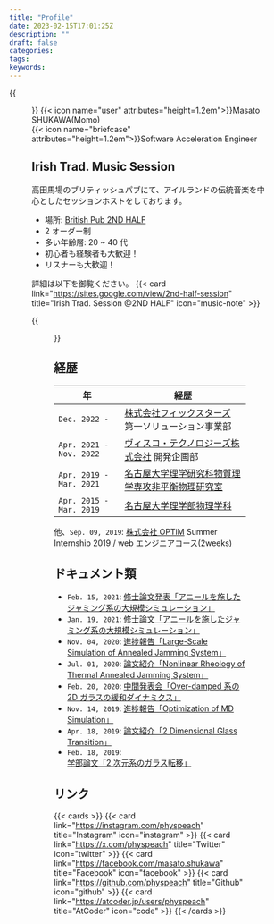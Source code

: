 ```yaml
---
title: "Profile"
date: 2023-02-15T17:01:25Z
description: ""
draft: false
categories:
tags:
keywords:
---
```


{{<figure src="/images/profile.jpg" alt="Masato Shukawa" width="300">}}
{{< icon name="user" attributes="height=1.2em">}}Masato SHUKAWA(Momo)  
{{< icon name="briefcase" attributes="height=1.2em">}}Software Acceleration Engineer

## Irish Trad. Music Session

高田馬場のブリティッシュパブにて、アイルランドの伝統音楽を中心としたセッションホストをしております。

- 場所: [British Pub 2ND HALF](https://goo.gl/maps/27XqF8UKWmkXboDN9)
- 2 オーダー制
- 多い年齢層: 20 ~ 40 代
- 初心者も経験者も大歓迎！
- リスナーも大歓迎！

詳細は以下を御覧ください。
{{< card link="https://sites.google.com/view/2nd-half-session" title="Irish Trad. Session @2ND HALF" icon="music-note" >}}

{{<figure src="/images/2nd_half_session.jpg" title="2ND HALFでのセッション" alt="パブでのセッションの写真" width="400">}}

## 経歴

| 年                      | 経歴                                                                                   |
| ----------------------- | -------------------------------------------------------------------------------------- |
| `Dec. 2022 -          ` | [株式会社フィックスターズ](https://fixstars.com/) 第一ソリューション事業部             |
| `Apr. 2021 - Nov. 2022` | [ヴィスコ・テクノロジーズ株式会社](https://visco-tech.com/) 開発企画部                 |
| `Apr. 2019 - Mar. 2021` | [名古屋大学理学研究科物質理学専攻非平衡物理研究室](https://www.r.phys.nagoya-u.ac.jp/) |
| `Apr. 2015 - Mar. 2019` | [名古屋大学理学部物理学科](https://www.phys.nagoya-u.ac.jp/)                           |

他、`Sep. 09, 2019`: [株式会社 OPTiM](https://optim.co.jp) Summer Internship 2019 / web エンジニアコース(2weeks)

## ドキュメント類

- `Feb. 15, 2021`: [修士論文発表「アニールを施したジャミング系の大規模シミュレーション」](https://drive.google.com/file/d/1J0cRaqSNpD77cV2a7ksEDtCvbdWcaUD2/view?usp=sharing)
- `Jan. 19, 2021`: [修士論文「アニールを施したジャミング系の大規模シミュレーション」](https://drive.google.com/file/d/1Beq5fMAnmSn6BsK5CVzeBb497RuXSBHx/view?usp=sharing)
- `Nov. 04, 2020`: [進捗報告「Large-Scale Simulation of Annealed Jamming System」](https://drive.google.com/file/d/1hGS1XBTjYqO2oEeB_WnnJ2oxp7vKAJcH/view?usp=sharing)
- `Jul. 01, 2020`: [論文紹介「Nonlinear Rheology of Thermal Annealed Jamming System」](https://drive.google.com/file/d/1I7z0g4la1BpqIO-mF6Ll2uw_85nVYs7H/view?usp=sharing)
- `Feb. 20, 2020`: [中間発表会「Over-damped 系の 2D ガラスの緩和ダイナミクス」](https://drive.google.com/file/d/1UMkXqDoY1DD8k2w4tynUIfMZL185BlRO/view?usp=sharing)
- `Nov. 14, 2019`: [進捗報告「Optimization of MD Simulation」](https://drive.google.com/file/d/1Yl9DkAypthPwrB2JWMQwQWSZgM6WYZIT/view?usp=sharing)
- `Apr. 18, 2019`: [論文紹介「2 Dimensional Glass Transition」](https://drive.google.com/file/d/1G6AtqoRHDK4CW6vtewR4QmpLSS60-TD6/view?usp=sharing)
- `Feb. 18, 2019`: [学部論文「2 次元系のガラス転移」](https://drive.google.com/file/d/1GcEFb9Tl6dJ5yRhTS9oD0Fw7MOAN3Q8n/view?usp=sharing)

## リンク

{{< cards >}}
{{< card link="https://instagram.com/physpeach" title="Instagram" icon="instagram" >}}
{{< card link="https://x.com/physpeach" title="Twitter" icon="twitter" >}}
{{< card link="https://facebook.com/masato.shukawa" title="Facebook" icon="facebook" >}}
{{< card link="https://github.com/physpeach" title="Github" icon="github" >}}
{{< card link="https://atcoder.jp/users/physpeach" title="AtCoder" icon="code" >}}
{{< /cards >}}
